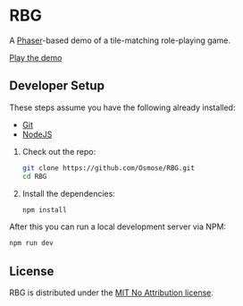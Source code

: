 # RBG

A [Phaser](https://phaser.io/)-based demo of a tile-matching role-playing game.

[Play the demo](https://www.mkelly.me/RBG/)

## Developer Setup

These steps assume you have the following already installed:

- [Git](https://git-scm.com/)
- [NodeJS](https://nodejs.org/en)

1. Check out the repo:

   ```sh
   git clone https://github.com/Osmose/RBG.git
   cd RBG
   ```

2. Install the dependencies:

   ```sh
   npm install
   ```

After this you can run a local development server via NPM:

```sh
npm run dev
```

## License

RBG is distributed under the [MIT No Attribution license](LICENSE).
